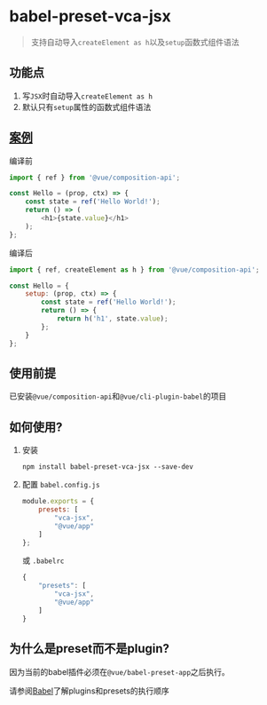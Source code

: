 # babel-preset-vca-jsx
> 支持自动导入`createElement as h`以及`setup`函数式组件语法

## 功能点

1. 写`JSX`时自动导入`createElement as h`
1. 默认只有`setup`属性的函数式组件语法


## [案例](https://codesandbox.io/s/babel-preset-vca-jsx-example-7k5xs)

编译前
```javascript
import { ref } from '@vue/composition-api';

const Hello = (prop, ctx) => {
    const state = ref('Hello World!');
    return () => (
        <h1>{state.value}</h1>
    );
};
```

编译后
```javascript
import { ref, createElement as h } from '@vue/composition-api';

const Hello = {
    setup: (prop, ctx) => {
        const state = ref('Hello World!');
        return () => {
            return h('h1', state.value);
        };
    }
};
```

## 使用前提

已安装`@vue/composition-api`和`@vue/cli-plugin-babel`的项目



## 如何使用?

1. 安装

   ```shell
   npm install babel-preset-vca-jsx --save-dev
   ```

2. 配置 `babel.config.js`

    ```javascript
    module.exports = {
        presets: [
            "vca-jsx",
            "@vue/app"
        ]
    };
    ```
   
    或 `.babelrc`
   
    ```javascript
    {
        "presets": [
            "vca-jsx",
            "@vue/app"
        ]
    }
    ```



## 为什么是preset而不是plugin?

因为当前的babel插件必须在`@vue/babel-preset-app`之后执行。

请参阅[Babel](https://babeljs.io/docs/en/plugins#plugin-ordering)了解plugins和presets的执行顺序

